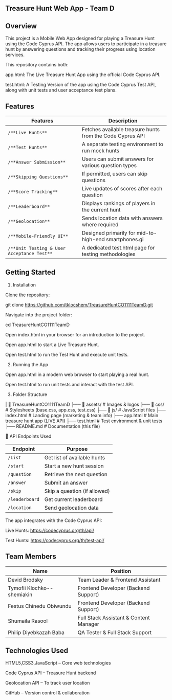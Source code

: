 ## Treasure Hunt Web App - Team D

## Overview

This project is a Mobile Web App designed for playing a Treasure Hunt using the Code Cyprus API. The app allows users to participate in a treasure hunt by answering questions and tracking their progress using location services.

This repository contains both:

app.html: The Live Treasure Hunt App using the official Code Cyprus API.

test.html: A Testing Version of the app using the Code Cyprus Test API, along with unit tests and user acceptance test plans.

## Features

| Features                                   | Description                                               |
|--------------------------------------------|-----------------------------------------------------------|
| `/**Live Hunts**`                          | Fetches available treasure hunts from the Code Cyprus API |
| `/**Test Hunts**`                          | A separate testing environment to run mock hunts          |
| `/**Answer Submission**`                   | Users can submit answers for various question types       |
| `/**Skipping Questions**`                  | If permitted, users can skip questions                    |
| `/**Score Tracking**`                      | Live updates of scores after each question                |
| `/**Leaderboard**`                         | Displays rankings of players in the current hunt          |
| `/**Geolocation**`                         | Sends location data with answers where required           |
| `/**Mobile-Friendly UI**`                  | Designed primarily for mid-to-high-end smartphones.gi     |
| `/**Unit Testing & User Acceptance Test**` | A dedicated test.html page for testing methodologies      |
     

## Getting Started

1.  Installation

Clone the repository:

git clone https://github.com/tklocshem/TreasureHuntCO1111TeamD.git

Navigate into the project folder:

cd TreasureHuntCO1111TeamD

Open index.html in your browser for an introduction to the project.

Open app.html to start a Live Treasure Hunt.

Open test.html to run the Test Hunt and execute unit tests.

2. Running the App

Open app.html in a modern web browser to start playing a real hunt.

Open test.html to run unit tests and interact with the test API.

3. Folder Structure

|   📂 TreasureHuntCO1111TeamD
├── 📂 assets/            # Images & logos
├── 📂 css/               # Stylesheets (base.css, app.css, test.css)
├── 📂 js/                # JavaScript files
├── index.html            # Landing page (marketing & team info)
├── app.html              # Main treasure hunt app (LIVE API)
├── test.html             # Test environment & unit tests
├── README.md             # Documentation (this file)

📡 API Endpoints Used


|   Endpoint       | Purpose                                 |
|------------------|-----------------------------------------|
|   `/List`        | Get list of available hunts             |
|   `/start`       | Start a new hunt session                |
|   `/question`    | Retrieve the next question              |
|   `/answer`      | Submit an answer                        |
|   `/skip`        | Skip a question (if allowed)            |
|   `/leaderboard` | Get current leaderboard                 |
|   `/location`    | Send geolocation data                   |


The app integrates with the Code Cyprus API:

Live Hunts: https://codecyprus.org/th/api/

Test Hunts: https://codecyprus.org/th/test-api/

## Team Members

|          Name                    | Position                                  |
|----------------------------------|-------------------------------------------|
|  Devid Brodsky                   | Team Leader & Frontend Assistant          |     
|  Tymofii Klochko--shemiakin      | Frontend Developer (Backend Support)      |
|  Festus Chinedu Obiwundu         | Frontend Developer (Backend Support)      |
|  Shumaila Rasool                 | Full Stack Assistant & Content Manager    |
|  Philip Diyebkazah Baba          | QA Tester & Full Stack Support            |



## Technologies Used

HTML5,CSS3,JavaScript – Core web technologies

Code Cyprus API – Treasure Hunt backend

Geolocation API – To track user location

GitHub – Version control & collaboration
